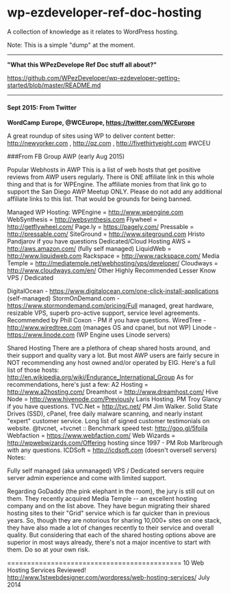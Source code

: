 wp-ezdeveloper-ref-doc-hosting
==============================

A collection of knowledge as it relates to WordPress hosting.

Note: This is a simple "dump" at the moment. 



---

**"What this WPezDevelope Ref Doc stuff all about?"**

https://github.com/WPezDeveloper/wp-ezdeveloper-getting-started/blob/master/README.md

---



#### Sept 2015: From Twitter

**WordCamp Europe, @WCEurope, https://twitter.com/WCEurope**

A great roundup of sites using WP to deliver content better: http://newyorker.com , http://qz.com , http://fivethirtyeight.com  #WCEU


###From FB Group AWP (early Aug 2015)

Popular Webhosts in AWP
This is a list of web hosts that get positive reviews from AWP users regularly. There is ONE affiliate link in this whole thing and that is for WPEngine. The affiliate monies from that link go to support the San Diego AWP Meetup ONLY. Please do not add any additional affiliate links to this list. That would be grounds for being banned.
 
Managed WP Hosting:
WPEngine = http://www.wpengine.com
WebSynthesis = http://websynthesis.com
Flywheel = http://getflywheel.com/
Page.ly = https://pagely.com/
Pressable = http://pressable.com/
SiteGround = http://www.siteground.com  Hristo Pandjarov if you have questions
Dedicated/Cloud Hosting
AWS = http://aws.amazon.com/ (fully self managed)
LiquidWeb = http://www.liquidweb.com
Rackspace = http://www.rackspace.com/
Media Temple = http://mediatemple.net/webhosting/vps/developer/
Cloudways = http://www.cloudways.com/en/
Other Highly Recommended Lesser Know VPS / Dedicated

DigitalOcean - https://www.digitalocean.com/one-click-install-applications (self-managed)
StormOnDemand.com - https://www.stormondemand.com/pricing/Full managed, great hardware, resizable VPS, superb pro-active support, service level agreements. Recommended by Phill Coxon - PM if you have questions.
WiredTree - http://www.wiredtree.com (manages OS and cpanel, but not WP)
Linode - https://www.linode.com (WP Engine uses Linode servers)

Shared Hosting
There are a plethora of cheap shared hosts around, and their support and quality vary a lot. But most AWP users are fairly secure in NOT recommending any host owned and/or operated by EIG. Here's a full list of those hosts:
http://en.wikipedia.org/wiki/Endurance_International_Group
As for recommendations, here's just a few:
A2 Hosting = http://www.a2hosting.com/
Dreamhost = http://www.dreamhost.com/
Hive Node =  http://www.hivenode.com/Previously Laris Hosting. PM Troy Glancy if you have questions.
TVC.Net = http://tvc.net/ PM Jim Walker. Solid State Drives (SSD), cPanel, free daily malware scanning, and nearly instant "expert" customer service. Long list of signed customer testimonials on website. @tvcnet, +tvcnet :: Benchmark speed test: http://goo.gl/5foiIa
Webfaction = https://www.webfaction.com/
Web Wizards = http://wpwebwizards.com/Offering hosting since 1997 - PM Rob Marlbrough with any questions.
ICDSoft = http://icdsoft.com (doesn't oversell servers)
Notes: 

Fully self managed (aka unmanaged) VPS / Dedicated servers require server admin experience and come with limited support.

Regarding GoDaddy (the pink elephant in the room), the jury is still out on them. They recently acquired Media Temple -- an excellent hosting company and on the list above. They have begun migrating their shared hosting sites to their "Grid" service which is far quicker than in previous years. So, though they are notorious for sharing 10,000+ sites on one stack, they have also made a lot of changes recently to their service and overall quality. But considering that each of the shared hosting options above are superior in most ways already, there's not a major incentive to start with them. Do so at your own risk.




============================================
10 Web Hosting Services Reviewed!
http://www.1stwebdesigner.com/wordpress/web-hosting-services/
July 2014
